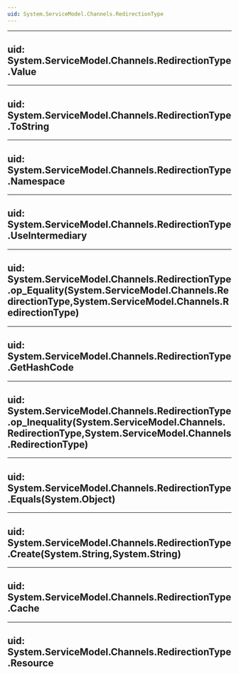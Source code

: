 ```yaml
---
uid: System.ServiceModel.Channels.RedirectionType
---
```


---
uid: System.ServiceModel.Channels.RedirectionType.Value
---

---
uid: System.ServiceModel.Channels.RedirectionType.ToString
---

---
uid: System.ServiceModel.Channels.RedirectionType.Namespace
---

---
uid: System.ServiceModel.Channels.RedirectionType.UseIntermediary
---

---
uid: System.ServiceModel.Channels.RedirectionType.op_Equality(System.ServiceModel.Channels.RedirectionType,System.ServiceModel.Channels.RedirectionType)
---

---
uid: System.ServiceModel.Channels.RedirectionType.GetHashCode
---

---
uid: System.ServiceModel.Channels.RedirectionType.op_Inequality(System.ServiceModel.Channels.RedirectionType,System.ServiceModel.Channels.RedirectionType)
---

---
uid: System.ServiceModel.Channels.RedirectionType.Equals(System.Object)
---

---
uid: System.ServiceModel.Channels.RedirectionType.Create(System.String,System.String)
---

---
uid: System.ServiceModel.Channels.RedirectionType.Cache
---

---
uid: System.ServiceModel.Channels.RedirectionType.Resource
---
